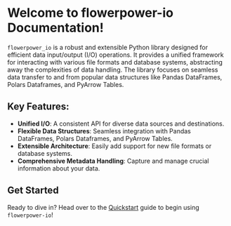 # Welcome to flowerpower-io Documentation!

`flowerpower_io` is a robust and extensible Python library designed for efficient data input/output (I/O) operations. It provides a unified framework for interacting with various file formats and database systems, abstracting away the complexities of data handling. The library focuses on seamless data transfer to and from popular data structures like Pandas DataFrames, Polars Dataframes, and PyArrow Tables.

## Key Features:
- **Unified I/O**: A consistent API for diverse data sources and destinations.
- **Flexible Data Structures**: Seamless integration with Pandas DataFrames, Polars Dataframes, and PyArrow Tables.
- **Extensible Architecture**: Easily add support for new file formats or database systems.
- **Comprehensive Metadata Handling**: Capture and manage crucial information about your data.

## Get Started

Ready to dive in? Head over to the [Quickstart](quickstart.md) guide to begin using `flowerpower-io`!